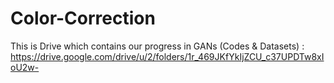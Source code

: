 # Color-Correction

This is Drive which contains our progress in GANs (Codes & Datasets) :
https://drive.google.com/drive/u/2/folders/1r_469JKfYkIjZCU_c37UPDTw8xIoU2w-
